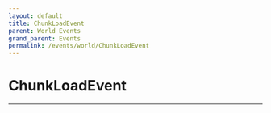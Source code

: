 ```yaml
---
layout: default
title: ChunkLoadEvent
parent: World Events
grand_parent: Events
permalink: /events/world/ChunkLoadEvent
---
```


# ChunkLoadEvent

---
